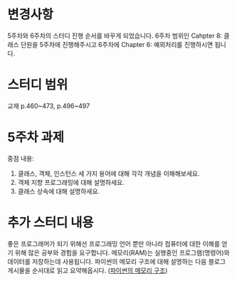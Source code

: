 # 변경사항
5주차와 6주차의 스터디 진행 순서를 바꾸게 되었습니다. 6주차 범위인 Cahpter 8: 클래스 단원을 5주차에 진행해주시고 6주차에 Chapter 6: 예외처리를 진행하시면 됩니다.

# 스터디 범위
교재 p.460~473, p.496~497

# 5주차 과제
중점 내용:
1. 클래스, 객체, 인스턴스 세 가지 용어에 대해 각각 개념을 이해해보세요.
2. 객체 지향 프로그래밍에 대해 설명하세요.
2. 클래스 상속에 대해 설명하세요.

# 추가 스터디 내용
좋은 프로그래머가 되기 위해선 프로그래밍 언어 뿐만 아니라 컴퓨터에 대한 이해를 얻기 위해 많은 공부와 경험을 요구합니다.
메모리(RAM)는 실행중인 프로그램(명령어)와 데이터를 저장하는데 사용됩니다. 파이썬의 메모리 구조에 대해 설명하는 다음 블로그 게시물을 순서대로 읽고 요약해옵시다. ([파이썬의 메모리 구조](https://hkim-data.tistory.com/180))
